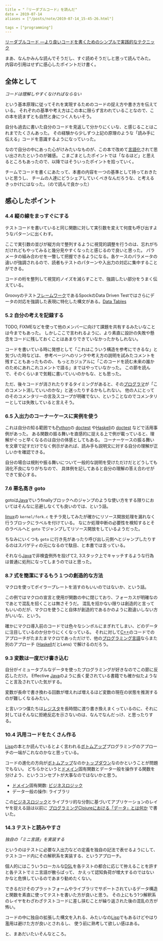 ```yaml
---
title = "『リーダブルコード』を読んだ"
date = 2019-07-14
aliases = ["/posts/note/2019-07-14_15-45-26.html"]

tags = ["programming"]
---
```


[リーダブルコード ―より良いコードを書くためのシンプルで実践的なテクニック](https://www.amazon.co.jp/dp/4873115655)

まあ、なんかみんな読んでそうだし、すぐ読めそうだしと思って読んでみた。 内容の引用はせずに感心したポイントだけ書く。

## 全体として

_コードは理解しやすくなければならない_

という基本原理に従ってそれを実現するためのコードの捉え方や書き方を伝えている。 それぞれの基準や考え方はこの本に限らず言われていることなので、この本を読まずとも自然と身につく人もいそう。

自分も過去に書いた自分のコードを見返して分かりにくいな、と感じることはこれまでたくさんあった。 その経験から少しずつ上記の原理のような「読み手に伝える」コードを意識するようになっていった。

なので自分の中にあった心がけみたいなものが、この本で改めて[言語化](http://d.hatena.ne.jp/keyword/%B8%C0%B8%EC%B2%BD)されて思い出されたというのが雑感。 こまごまとしたポイントでは「なるほど」と思えるところもあったので、以降ではそういったポイントを拾っていく。

チームでコードを書くにあたって、本書の内容を一つの基準として持っておきたいと思うし、 チームの人達にどうシェアしていくべきなんだろうな、と考えるきっかけにはなった。（ので読んで良かった）

## 感心したポイント

### 4.4 縦の線をまっすぐにする

テストコードを書いていると同じ関数に対して実引数を変えて何度も呼び出すようなパターンに出くわす。

ここで実引数の並びが縦方向で整列するように視覚的調整を行うのは、忘れがちだけれどもやってみると幾分見やすくなったと感じるので良いと思った。 パラメータの組み合わせを一瞥して把握できるようになる。各ケースのパラメータの違いが強調されるので、読者もテストのパターンや入出力の対応に集中することができる。

コードの桁を整列して視覚的ノイズを減らすことで、強調したい部分をうまく伝えている。

Groovyのテスト[フレームワーク](http://d.hatena.ne.jp/keyword/%A5%D5%A5%EC%A1%BC%A5%E0%A5%EF%A1%BC%A5%AF)であるSpockのData Driven Testではさらにデータの対応を強調した表現に特化した構文がある。[Data Tables](http://spockframework.org/spock/docs/1.3/data_driven_testing.html#data-tables)

### 5.2 自分の考えを記録する

TODO, FIXMEなどを使って他のメンバーに向けて課題を共有するみたいなことは今までもあった。 しかしここで言われるように、より素直に設計の失敗や懸念をコードに残しておくことはあまりできていなかったかもしれない。

コードを書いている時に発想として「これはこういう構造を参考にできるな」と気づいた時などは、 参考ページへのリンクや考え方の説明を試みたコメントを残すこともあったものの、 もっとカジュアルに「このコードを読む未来の誰かのためにあれこれコメントで語る」まではやっていなかった。 この節を読んで、そのくらいまで気軽に書いていいのかもな、とも思った。

ただ、後々コードが消されたりするタイミングがあると、その[プログラマ](http://d.hatena.ne.jp/keyword/%A5%D7%A5%ED%A5%B0%A5%E9%A5%DE)が「このコメント消していいのかな」と迷ったりするかもしれない。 他の人にとってのそのコメンタリーの言及スコープが明確でない、ということなのでコメンタリーとしては失敗していると言えそう。

### 6.5 入出力のコーナーケースに実例を使う

これは自分の知る範囲でも[Python](http://d.hatena.ne.jp/keyword/Python)の [doctest](https://docs.python.org/ja/3/library/doctest.html) や[Haskell](http://d.hatena.ne.jp/keyword/Haskell)の [doctest](http://hackage.haskell.org/package/doctest) などで活用事例があった。 ある関数の振る舞いを直感的に捉える上で例が載っていると、理解がぐっと早くなるのは自分の体感としてもある。 コーナーケースの振る舞いを文章で記すだけでなく例示があれば、読み手も説明文に対する自分の理解が正しいかを確認できる。

自分の場合は規則や振る舞いについて一般的な説明を受けただけだとどうしても消化不良になりがちなので、 具体例を記してあると自分の理解の答え合わせができて安心する。

### 7.6 悪名高き goto

gotoは[Java](http://d.hatena.ne.jp/keyword/Java)でいうfinallyブロックへのジャンプのような使い方をする限りにおいてはそんなに忌避しなくても良いのでは、という話。

[linux](http://d.hatena.ne.jp/keyword/linux)の `kernel/fork.c` をチラ見してみたが確かにリソース開放処理を漏れなく行うブロックにラベルを付けている。 なにか処理中断の必要性を検知するとそのラベルへと `goto` でジャンプしてリソース開放をしているようだった。

ちなみにいくつも `goto` に行き先があったり呼び出し元側へとジャンプしたりするのはスパゲティの元になるので駄目、と本書では言っている。

それなら[Java](http://d.hatena.ne.jp/keyword/Java)で非検査例外を投げて2, 3スタック上でキャッチするような行為は普通に処刑になってしまうのではと思った。

### 8.7 式を簡潔にするもう１つの創造的な方法

マクロを使ってボイラープレートを消すのもいいのではないか、という話。

この例ではマクロの宣言と使用が関数の中に閉じており、フォーカスが明確なのであとで混乱を招くことは無さそうだ。 混乱を招かない限りは創造的と言ってもいいのだが、マクロを使うこと自体が創造的であるかのように勘違いしない方がいいな、という。

確かにマクロ導入前のコードでは色々なシンボルにまぎれてしまい、どのデータに注目しているのか分かりにくくなっている。 それに対して[C++](http://d.hatena.ne.jp/keyword/C%2B%2B)のコードでのアプローチがたまたまマクロであっただけで、他の[プログラミング言語](http://d.hatena.ne.jp/keyword/%A5%D7%A5%ED%A5%B0%A5%E9%A5%DF%A5%F3%A5%B0%B8%C0%B8%EC)ならまた別のアプローチ ([Haskell](http://d.hatena.ne.jp/keyword/Haskell)だとLens) で解けるのだろう。

### 9.3 変数は一度だけ書き込む

自分がイミュータブルなデータを使ったプログラミングが好きなのでこの節に反応しただけ。 Effective [Java](http://d.hatena.ne.jp/keyword/Java)のように長く愛されている書籍でも確か似たようなこと言及されていた気がする。

変数が長命で書き換わる回数が増えれば増えるほど変数の現在の状態を推測するのが難しくなるみたい。

と言いつつ僕たちは[レジスタ](http://d.hatena.ne.jp/keyword/%A5%EC%A5%B8%A5%B9%A5%BF)を長時間に渡り書き換えまくっているのに、それに対してはそんなに拒絶反応を示さないのは、なんでなんだっけ、と思ったりする。

### 10.4 汎用コードをたくさん作る

[Lisp](http://d.hatena.ne.jp/keyword/Lisp)の本とか読んでいるとよく言われる[ボトムアップ](http://d.hatena.ne.jp/keyword/%A5%DC%A5%C8%A5%E0%A5%A2%A5%C3%A5%D7)プログラミングのアプローチの一端がこれなのかなと思っている。

コードの進化の方向が[ボトムアップ](http://d.hatena.ne.jp/keyword/%A5%DC%A5%C8%A5%E0%A5%A2%A5%C3%A5%D7)なのか[トップダウン](http://d.hatena.ne.jp/keyword/%A5%C8%A5%C3%A5%D7%A5%C0%A5%A6%A5%F3)なのかということが問題でもない。 どちらかというと[ドメイン](http://d.hatena.ne.jp/keyword/%A5%C9%A5%E1%A5%A4%A5%F3)固有関数とデータ一般を操作する関数を分けよう、というコンセプトが大事なのではないかと思う。

- [ドメイン](http://d.hatena.ne.jp/keyword/%A5%C9%A5%E1%A5%A4%A5%F3)固有関数: [ビジネスロジック](http://d.hatena.ne.jp/keyword/%A5%D3%A5%B8%A5%CD%A5%B9%A5%ED%A5%B8%A5%C3%A5%AF)
- データ一般の操作: ライブラリ

この[ビジネスロジック](http://d.hatena.ne.jp/keyword/%A5%D3%A5%B8%A5%CD%A5%B9%A5%ED%A5%B8%A5%C3%A5%AF)とライブラリ的な分割に基づいてアプリケーションのレイヤを捉える話は以前に [プログラミングClojureにおける「データ」とは何か](http://ilyaletre.hatenablog.com/entry/2018/01/01/120543) で書いた。

### 14.3 テストと読みやすさ

_独自の「ミニ言語」を実装する_

というのはテストに必要な入出力などの定義を独自の記法で表せるようにして、 テストコード内にその解釈系を実装する、というアプローチ。

個人的にはこういうローカルな[DSL](http://d.hatena.ne.jp/keyword/DSL)を各テストの都合に応じて拵えることを許すと各テストでミニ言語が散らばって、 かえって認知負荷が増大するのではないかなと危惧しているのであまり勧めたくない。

できるだけそのプラットフォームやライブラリでサポートされているデータ構造と関数を素直に使ってテストを書いた方が良いと思う。 その上にもう1つ解釈系のレイヤをわざわざテストコードに差し挟むことが繰り返された後の混乱の方が怖い。

コードの中に独自の拡張した構文を入れる、みたいなの[Lisp](http://d.hatena.ne.jp/keyword/Lisp)でもあるけどやはり濫用は避けた方が良いとされるし、 使う前に熟考して欲しい感はある。

と、まあだいたいそんなところ。


